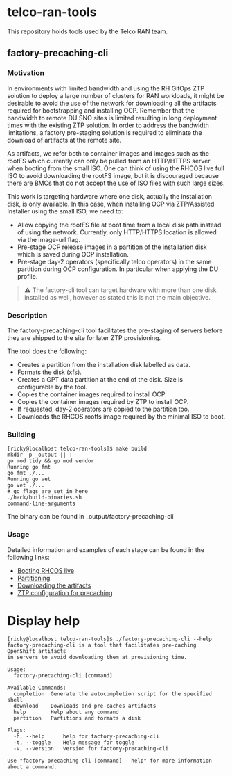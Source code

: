 # telco-ran-tools

This repository holds tools used by the Telco RAN team.

## factory-precaching-cli

### Motivation 
In environments with limited bandwidth and using the RH GitOps ZTP solution to deploy a large number of clusters for RAN workloads, it might be desirable to avoid the use of the network for downloading all the artifacts required for bootstrapping and installing OCP.  Remember that the bandwidth to remote DU SNO sites is limited resulting in long deployment times with the existing ZTP solution. In order to address the bandwidth limitations, a factory pre-staging solution is required to eliminate the download of artifacts at the remote site.

As artifacts, we refer both to container images and images such as the rootFS which currently can only be pulled from an HTTP/HTTPS server when booting from the small ISO. One can think of using the RHCOS live full ISO to avoid downloading the rootFS image, but it is discouraged because there are BMCs that do not accept the use of ISO files with such large sizes. 

This work is targeting hardware where one disk, actually the installation disk, is only available. In this case, when installing OCP via ZTP/Assisted Installer using the small ISO, we need to:

* Allow copying the rootFS file at boot time from a local disk path instead of using the network. Currently, only HTTP/HTTPS location is allowed via the image-url flag. 
* Pre-stage OCP release images in a partition of the installation disk which is saved during OCP installation.
* Pre-stage day-2 operators (specifically telco operators) in the same partition during OCP configuration. In particular when applying the DU profile.

> :warning: The factory-cli tool can target hardware with more than one disk installed as well, however as stated this is not the main objective.

### Description
The factory-precaching-cli tool facilitates the pre-staging of servers before they are shipped to the site for later ZTP provisioning. 

The tool does the following: 
* Creates a partition from the installation disk labelled as data.
* Formats the disk (xfs).
* Creates a GPT data partition at the end of the disk. Size is configurable by the tool.
* Copies the container images required to install OCP.
* Copies the container images required by ZTP to install OCP.
* If requested, day-2 operators are copied to the partition too.
* Downloads the RHCOS rootfs image required by the minimal ISO to boot.

### Building
```
[ricky@localhost telco-ran-tools]$ make build
mkdir -p _output || :
go mod tidy && go mod vendor
Running go fmt
go fmt ./...
Running go vet
go vet ./...
# go flags are set in here
./hack/build-binaries.sh
command-line-arguments
```

The binary can be found in _output/factory-precaching-cli

### Usage

Detailed information and examples of each stage can be found in the following links:

* [Booting RHCOS live](docs/liveos.md)
* [Partitioning](docs/partitioning.md)
* [Downloading the artifacts](docs/downloading.md)
* [ZTP configuration for precaching](docs/ztp-precaching.md)

# Display help
```
[ricky@localhost telco-ran-tools]$ ./factory-precaching-cli --help
factory-precaching-cli is a tool that facilitates pre-caching OpenShift artifacts
in servers to avoid downloading them at provisioning time.

Usage:
  factory-precaching-cli [command]

Available Commands:
  completion  Generate the autocompletion script for the specified shell
  download    Downloads and pre-caches artifacts
  help        Help about any command
  partition   Partitions and formats a disk

Flags:
  -h, --help      help for factory-precaching-cli
  -t, --toggle    Help message for toggle
  -v, --version   version for factory-precaching-cli

Use "factory-precaching-cli [command] --help" for more information about a command.
```
